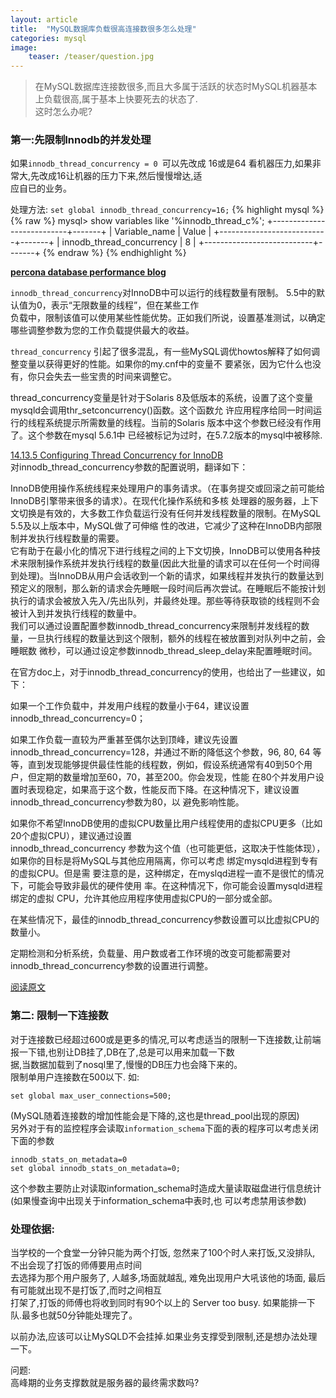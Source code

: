 ```yaml
---
layout: article
title:  "MySQL数据库负载很高连接数很多怎么处理"
categories: mysql
image:
    teaser: /teaser/question.jpg
---
```


> 在MySQL数据库连接数很多,而且大多属于活跃的状态时MySQL机器基本上负载很高,属于基本上快要死去的状态了.  
> 这时怎么办呢?  

### 第一:先限制Innodb的并发处理  
如果`innodb_thread_concurrency = 0 `可以先改成 16或是64 看机器压力,如果非常大,先改成16让机器的压力下来,然后慢慢增达,适  
应自已的业务。  

处理方法: `set global innodb_thread_concurrency=16;`
{% highlight mysql %}
{% raw %}
mysql> show variables like '%innodb_thread_c%';
+---------------------------+-------+
| Variable_name             | Value |
+---------------------------+-------+
| innodb_thread_concurrency | 8     |
+---------------------------+-------+
{% endraw %}
{% endhighlight %}

[**percona database performance blog**](https://www.percona.com/blog/2012/06/04/thread_concurrency-doesnt-do-what-you-expect/)

`innodb_thread_concurrency`对InnoDB中可以运行的线程数量有限制。  5.5中的默认值为0，表示“无限数量的线程”，但在某些工作  
负载中，限制该值可以使用某些性能优势。正如我们所说，设置基准测试，以确定哪些调整参数为您的工作负载提供最大的收益。  

`thread_concurrency` 引起了很多混乱，有一些MySQL调优howtos解释了如何调整变量以获得更好的性能。如果你的my.cnf中的变量不  要紧张，因为它什么也没有，你只会失去一些宝贵的时间来调整它。  

thread_concurrency变量是针对于Solaris 8及低版本的系统，设置了这个变量mysqld会调用thr_setconcurrency()函数。这个函数允
许应用程序给同一时间运行的线程系统提示所需数量的线程。当前的Solaris 版本中这个参数已经没有作用了。这个参数在mysql 5.6.1中
已经被标记为过时，在5.7.2版本的mysql中被移除.


[14.13.5 Configuring Thread Concurrency for InnoDB](https://dev.mysql.com/doc/refman/5.7/en/innodb-performance-thread_concurrency.html)    
对innodb_thread_concurrency参数的配置说明，翻译如下：     
      
InnoDB使用操作系统线程来处理用户的事务请求。（在事务提交或回滚之前可能给InnoDB引擎带来很多的请求）。在现代化操作系统和多核
处理器的服务器，上下文切换是有效的，大多数工作负载运行没有任何并发线程数量的限制。在MySQL 5.5及以上版本中，MySQL做了可伸缩
性的改进，它减少了这种在InnoDB内部限制并发执行线程数量的需要。            
它有助于在最小化的情况下进行线程之间的上下文切换，InnoDB可以使用各种技术来限制操作系统并发执行线程的数量(因此大批量的请求可以在任何一个时间得到处理)。当InnoDB从用户会话收到一个新的请求，如果线程并发执行的数量达到预定义的限制，那么新的请求会先睡眠一段时间后再次尝试。在睡眠后不能按计划执行的请求会被放入先入/先出队列，并最终处理。那些等待获取锁的线程则不会被计入到并发执行线程的数量中。        
我们可以通过设置配置参数innodb_thread_concurrency来限制并发线程的数量，一旦执行线程的数量达到这个限制，额外的线程在被放置到对队列中之前，会睡眠数 微秒，可以通过设定参数innodb_thread_sleep_delay来配置睡眠时间。 


在官方doc上，对于innodb_thread_concurrency的使用，也给出了一些建议，如下：

如果一个工作负载中，并发用户线程的数量小于64，建议设置innodb_thread_concurrency=0；  

如果工作负载一直较为严重甚至偶尔达到顶峰，建议先设置innodb_thread_concurrency=128，并通过不断的降低这个参数，96, 80, 64
等等，直到发现能够提供最佳性能的线程数，例如，假设系统通常有40到50个用户，但定期的数量增加至60，70，甚至200。你会发现，性能
在80个并发用户设置时表现稳定，如果高于这个数，性能反而下降。在这种情况下，建议设置innodb_thread_concurrency参数为80，以
避免影响性能。  

如果你不希望InnoDB使用的虚拟CPU数量比用户线程使用的虚拟CPU更多（比如20个虚拟CPU），建议通过设置  
innodb_thread_concurrency 参数为这个值（也可能更低，这取决于性能体现），如果你的目标是将MySQL与其他应用隔离，你可以考虑
绑定mysqld进程到专有的虚拟CPU。但是需 要注意的是，这种绑定，在myslqd进程一直不是很忙的情况下，可能会导致非最优的硬件使用
率。在这种情况下，你可能会设置mysqld进程绑定的虚拟 CPU，允许其他应用程序使用虚拟CPU的一部分或全部。

在某些情况下，最佳的innodb_thread_concurrency参数设置可以比虚拟CPU的数量小。

定期检测和分析系统，负载量、用户数或者工作环境的改变可能都需要对innodb_thread_concurrency参数的设置进行调整。

[阅读原文](https://my.oschina.net/realfighter/blog/363853)
### 第二: 限制一下连接数
对于连接数已经超过600或是更多的情况,可以考虑适当的限制一下连接数,让前端报一下错,也别让DB挂了,DB在了,总是可以用来加载一下数  
据,当数据加载到了nosql里了,慢慢的DB压力也会降下来的。  
限制单用户连接数在500以下. 如:    

	set global max_user_connections=500;
  
(MySQL随着连接数的增加性能会是下降的,这也是thread_pool出现的原因)  
另外对于有的监控程序会读取`information_schema`下面的表的程序可以考虑关闭下面的参数  

	innodb_stats_on_metadata=0  
	set global innodb_stats_on_metadata=0;  

这个参数主要防止对读取information_schema时造成大量读取磁盘进行信息统计(如果慢查询中出现关于information_schema中表时,也
可以考虑禁用该参数)    

### 处理依据:    
当学校的一个食堂一分钟只能为两个打饭, 忽然来了100个时人来打饭,又没排队, 不出会现了打饭的师傅要用点时间  
去选择为那个用户服务了, 人越多,场面就越乱, 难免出现用户大吼该他的场面, 最后有可能就出现不是打饭了,而时之间相互  
打架了,打饭的师傅也将收到同时有90个以上的 Server too busy. 如果能排一下队.最多也就50分钟能处理完了。  

以前办法,应该可以让MySQLD不会挂掉.如果业务支撑受到限制,还是想办法处理一下。  

问题:  
高峰期的业务支撑数就是服务器的最终需求数吗?  